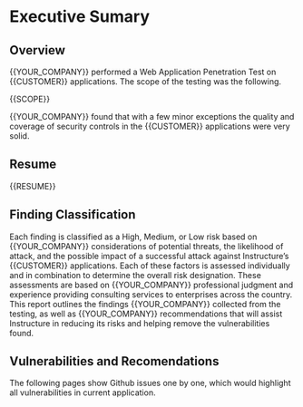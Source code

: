 # Executive Sumary
## Overview
{{YOUR_COMPANY}} performed a Web Application Penetration Test on {{CUSTOMER}} applications. The scope of the testing was the following.

{{SCOPE}}

{{YOUR_COMPANY}} found that with a few minor exceptions the quality and coverage of security controls in the {{CUSTOMER}} applications were very solid. 

## Resume

{{RESUME}}

## Finding Classification
Each finding is classified as a High, Medium, or Low risk based on {{YOUR_COMPANY}} considerations of potential threats, the likelihood of attack, and the possible impact of a successful attack against Instructure’s {{CUSTOMER}} applications. Each of these factors is assessed individually and in combination to determine the overall risk designation. These assessments are based on {{YOUR_COMPANY}} professional judgment and experience providing consulting services to enterprises across the country.  This report outlines the findings {{YOUR_COMPANY}} collected from the testing, as well as {{YOUR_COMPANY}} recommendations that will assist Instructure in reducing its risks and helping remove the vulnerabilities found. 

## Vulnerabilities and Recomendations
The following pages show Github issues one by one, which would highlight all vulnerabilities in current application.
